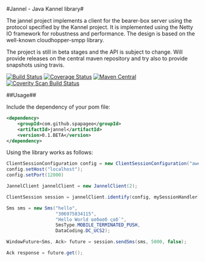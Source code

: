 #Jannel - Java Kannel library#

The jannel project implements a client for the bearer-box server using the protocol specified by the Kannel
project. It is implemented using the Netty IO framework for robustness and performance. The design is based on 
the well-known cloudhopper-smpp library.

The project is still in beta stages and the API is subject to change.
Will provide releases on the central maven repository and try also to provide snapshots using travis.

[![Build Status](https://travis-ci.org/spapageo/jannel.svg?branch=master)](https://travis-ci.org/spapageo/jannel) [![Coverage Status](https://coveralls.io/repos/github/spapageo/jannel/badge.svg?branch=master)](https://coveralls.io/github/spapageo/jannel?branch=master) [![Maven Central](https://maven-badges.herokuapp.com/maven-central/com.github.spapageo/jannel/badge.svg)](https://maven-badges.herokuapp.com/maven-central/com.github.spapageo/jannel)
[![Coverity Scan Build Status](https://scan.coverity.com/projects/8660/badge.svg)](https://scan.coverity.com/projects/spapageo-jannel)

##Usage##

Include the dependency of your pom file:

```xml
<dependency>
    <groupId>com.github.spapageo</groupId>
    <artifactId>jannel</artifactId>
    <version>0.1.BETA</version>
</dependency>
```

Using the library works as follows:

```java
ClientSessionConfiguration config = new ClientSessionConfiguration("awesome_box");
config.setHost("localhost");
config.setPort(12000)

JannelClient jannelClient = new JannelClient(2);

ClientSession session = jannelClient.identify(config, mySessionHandler);

Sms sms = new Sms("hello",
                  "306975834115",
                  "Hello World ασδασδ ςαδ`",
                  SmsType.MOBILE_TERMINATED_PUSH,
                  DataCoding.DC_UCS2);

WindowFuture<Sms, Ack> future = session.sendSms(sms, 5000, false);

Ack response = future.get();
```

